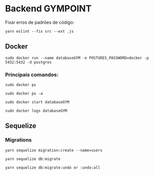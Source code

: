 # Backend GYMPOINT

Fixar erros de padrões de código:

`yarn eslint --fix src --ext .js`

## Docker

`sudo docker run --name databaseGYM -e POSTGRES_PASSWORD=docker -p 5432:5432 -d postgres`

### Principais comandos:

`sudo docker ps`

`sudo docker ps -a`

`sudo docker start databaseGYM`

`sudo docker logs databaseGYM`

## Sequelize

### Migrations

`yarn sequelize migration:create --name=users`

`yarn sequelize db:migrate`

`yarn sequelize db:migrate:undo or :undo:all`
